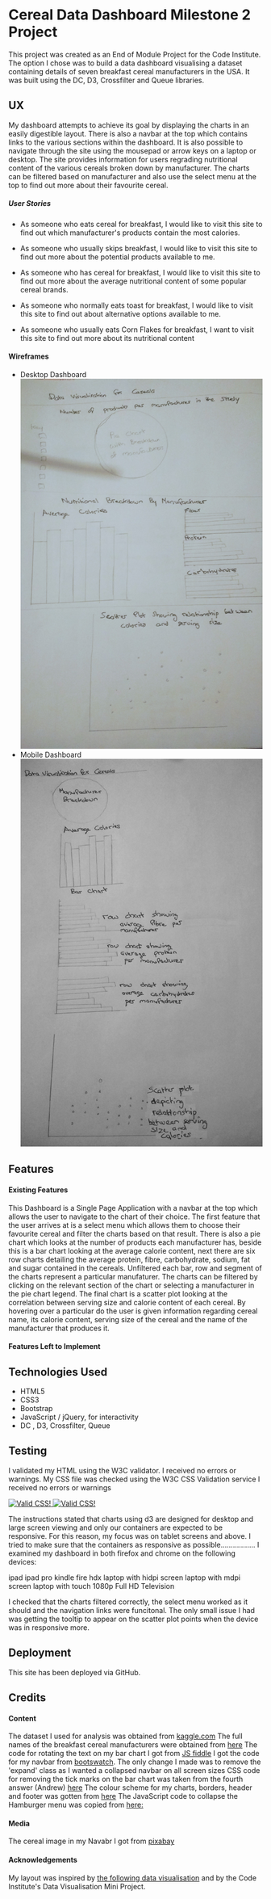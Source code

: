 # Cereal Data Dashboard Milestone 2 Project
This project was created as an End of Module Project for the Code Institute. The option I chose 
was to build a data dashboard visualising a dataset containing details of seven breakfast
cereal manufacturers in the USA. It was built using the DC, D3, Crossfilter and Queue libraries. 

## UX
My dashboard attempts to achieve its goal by displaying the charts in an easily digestible layout. There
is also a navbar at the top which contains links to the various sections within the dashboard. It is also
possible to navigate through the site using the mousepad or arrow keys on a laptop or desktop. The site
provides information for users regrading nutritional content of the various cereals broken down by manufacturer.
The charts can be filtered based on manufacturer and also use the select menu at the top to find out 
more about their favourite cereal.

##### User Stories
* As someone who eats cereal for breakfast, I would like to visit this site to find out which manufacturer's
products contain the most calories.

* As someone who usually skips breakfast, I would like to visit this site to find out more about the 
potential products available to me.

* As someone who has cereal for breakfast, I would like to visit this site to find out more about the 
average nutritional content of some popular cereal brands.

* As someone who normally eats toast for breakfast, I would like to visit this site to find out about 
alternative options available to me.

* As someone who usually eats Corn Flakes for breakfast, I want to visit this site to find out more about 
its nutritional content
 
#### Wireframes
* Desktop Dashboard ![Desktop](/wireframes/desktopView.jpg/)
* Mobile Dashboard ![Mobile](/wireframes/mobileView.jpg/)

## Features

#### Existing Features
This Dashboard is a Single Page Application with a navbar at the top which allows the user to navigate to 
the chart of their choice. The first feature that the user arrives at is a select menu which allows them
to choose their favourite cereal and filter the charts based on that result.
There is also a pie chart which looks at the number of products each manufacturer has, beside this is
a bar chart looking at the average calorie content, next there are six row charts detailing the
average protein, fibre, carbohydrate, sodium, fat and sugar contained in the cereals.
Unfiltered each bar, row and segment of the charts represent a particular manufaturer. The charts can be 
filtered by clicking on the relevant section of the chart or selecting a manufacturer in the
pie chart legend. 
The final chart is a scatter plot looking at the correlation between serving size and calorie content of
each cereal. By hovering over a particular do the user is given information regarding cereal name, its calorie
content, serving size of the cereal and the name of the manufacturer that produces it. 

#### Features Left to Implement

## Technologies Used
* HTML5
* CSS3
* Bootstrap
* JavaScript / jQuery, for interactivity
* DC , D3, Crossfilter, Queue

## Testing
I validated my HTML using the W3C validator. I received no errors or warnings.
My CSS file was checked using the W3C CSS Validation service I received no errors or warnings 
<p>
    <a href="http://jigsaw.w3.org/css-validator/check/referer">
        <img style="border:0;width:88px;height:31px"
            src="http://jigsaw.w3.org/css-validator/images/vcss"
            alt="Valid CSS!" />
    </a>
<a href="http://jigsaw.w3.org/css-validator/check/referer">
    <img style="border:0;width:88px;height:31px"
        src="http://jigsaw.w3.org/css-validator/images/vcss-blue"
        alt="Valid CSS!" />
    </a>
</p>

The instructions stated that charts using d3 are designed for desktop and large screen viewing and 
only our containers are expected to be responsive. For this reason, my focus was on tablet screens and above.
I tried to make sure that the containers as responsive as possible.................
I examined my dashboard in both firefox and chrome on the following devices: 

ipad
ipad pro
kindle fire hdx
laptop with hidpi screen
laptop with mdpi screen
laptop with touch
1080p Full HD Television

I checked that the charts filtered correctly, the select menu worked as it should and the navigation links were 
funcitonal. The only small issue I had was getting the tooltip to appear on the scatter plot points when the device
was in responsive more.
## Deployment
This site has been deployed via GitHub.

## Credits

#### Content
The dataset I used for analysis was obtained from [kaggle.com](https://www.kaggle.com/crawford/80-cereals/)
The full names of the breakfast cereal manufacturers were obtained from
[here](https://www.kaggle.com/jeandsantos/breakfast-cereals-data-analysis-and-clustering)
The code for rotating the text on my bar chart I got from [JS fiddle](https://jsfiddle.net/geotheory/mvhtqu17/)
I got the code for my navbar from [bootswatch](https://bootswatch.com/pulse/). The only change I made was to
remove the 'expand' class as I wanted a collapsed navbar on all screen sizes
CSS code for removing the tick marks on the bar chart was taken from the fourth answer (Andrew) [here](https://github.com/c3js/c3/issues/876)
The colour scheme for my charts, borders, header and footer was gotten from 
[here](https://learnui.design/tools/data-color-picker.html#palette)
The JavaScript code to collapse the Hamburger menu was copied from [here:](https://stackoverflow.com/a/32336582)

#### Media
The cereal image in my Navabr I got from [pixabay](https://pixabay.com/en/cereal-breakfast-milk-bowl-healthy-32149/)

#### Acknowledgements
My layout was inspired by [the following data visualisation](http://amberonrails.com/cereal-visualization/)
and by the Code Institute's Data Visualisation Mini Project.



